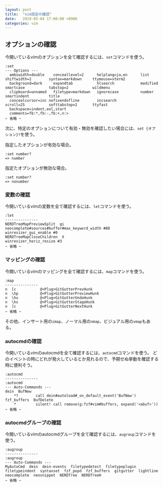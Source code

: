 ```yaml
---
layout: post
title:  "vim設定の確認"
date:   2019-05-04 17:00:00 +0900
categories: vim
---
```


## オプションの確認

今開いているvimのオプションを全て確認するには、`set`コマンドを使う。

```
:set
--- Options ---
  ambiwidth=double    conceallevel=2      helplang=ja,en      list                shiftwidth=2        syntax=markdown     ttymouse=xterm2
  background=dark     expandtab           hlsearch            modified            smartcase           tabstop=2           wildmenu
  clipboard=unnamed   filetype=markdown   ignorecase          number              smartindent         title
  concealcursor=inc nofixendofline        incsearch           scroll=25           softtabstop=2       ttyfast
  backspace=indent,eol,start
  comments=fb:*,fb:-,fb:+,n:>
~ 省略 ~
```

次に、特定のオプションについて有効・無効を確認したい場合には、`set {オプション}?`を使う。

指定したオプションが有効な場合。
```
:set number?
=> number
```

指定たオプションが無効な場合。
```
:set number?
=> nonumber
```

### 変数の確認

今開いているvimの変数を全て確認するには、`let`コマンドを使う。

```
:let
---------------
NERDTreeMapPreviewSplit  gi
neocomplete#sources#buffer#max_keyword_width #80
winresizer_gui_enable #0
NERDTreeMapCloseChildren  X
winresizer_horiz_resize #3
~ 省略 ~
```

### マッピングの確認

今開いているvimのマッピングを全て確認するには、`map`コマンドを使う。

```
:map
---------------
n  [c           @<Plug>GitGutterPrevHunk
n  \hp          @<Plug>GitGutterPreviewHunk
n  \hu          @<Plug>GitGutterUndoHunk
n  \hs          @<Plug>GitGutterStageHunk
n  ]c           @<Plug>GitGutterNextHunk
~ 省略 ~
```

その他、インサート用の`imap`、ノーマル用の`nmap`、ビジュアル用の`vmap`もある。

### autocmdの確認

今開いているvimのautocmdを全て確認するには、`autocmd`コマンドを使う。
どのイベントの時にどれが発火しているとか見れるので、予期せぬ挙動を確認する時に便利そう。

```
:autocmd
---------------
:autocmd
--- Auto-Commands ---
dein  BufNew
    *?        call dein#autoload#_on_default_event('BufNew')
fzf_buffers  BufDelete
    *         silent! call remove(g:fzf#vim#buffers, expand('<abuf>'))
~ 省略 ~
```

### autocmdグループの確認

今開いているvimのautocmdグループを全て確認するには、`augroup`コマンドを使う。

```
:augroup
---------------
:augroup
--- Auto-Commands ---
MyAutoCmd  dein  dein-events  filetypedetect  filetypeplugin  filetypeindent  syntaxset  fzf_popd  fzf_buffers  gitgutter  lightline  neocomplete  neosnippet  NERDTree  NERDTreeH
~ 省略 ~
```
